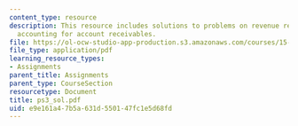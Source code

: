 ```yaml
---
content_type: resource
description: This resource includes solutions to problems on revenue recognition and
  accounting for account receivables.
file: https://ol-ocw-studio-app-production.s3.amazonaws.com/courses/15-501-introduction-to-financial-and-managerial-accounting-spring-2004/e9e161a47b5a631d550147fc1e5d68fd_ps3_sol.pdf
file_type: application/pdf
learning_resource_types:
- Assignments
parent_title: Assignments
parent_type: CourseSection
resourcetype: Document
title: ps3_sol.pdf
uid: e9e161a4-7b5a-631d-5501-47fc1e5d68fd
---
```

